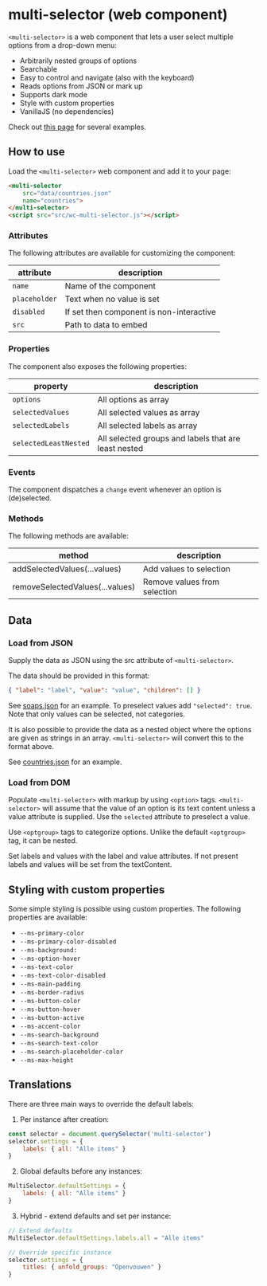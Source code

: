 # multi-selector (web component)

`<multi-selector>` is a web component that lets a user select multiple options from a drop-down menu:

* Arbitrarily nested groups of options
* Searchable
* Easy to control and navigate (also with the keyboard)
* Reads options from JSON or mark up
* Supports dark mode
* Style with custom properties
* VanillaJS (no dependencies)

Check out [this page](https://lcvriend.github.io/wc-multi-selector/) for several examples.

## How to use
Load the `<multi-selector>` web component and add it to your page:

```html
<multi-selector
    src="data/countries.json"
    name="countries">
</multi-selector>
<script src="src/wc-multi-selector.js"></script>
```

### Attributes
The following attributes are available for customizing the component:

attribute     | description
--------------|-------------
`name`        | Name of the component
`placeholder` | Text when no value is set
`disabled`    | If set then component is non-interactive
`src`         | Path to data to embed

### Properties
The component also exposes the following properties:

property              | description
----------------------|-------------
`options`             | All options as array
`selectedValues`      | All selected values as array
`selectedLabels`      | All selected labels as array
`selectedLeastNested` | All selected groups and labels that are least nested

### Events
The component dispatches a `change` event whenever an option is (de)selected.

### Methods
The following methods are available:

method                          | description
--------------------------------|-----------------------------
addSelectedValues(...values)    | Add values to selection
removeSelectedValues(...values) | Remove values from selection

## Data
### Load from JSON
Supply the data as JSON using the src attribute of `<multi-selector>`.

The data should be provided in this format:

```json
{ "label": "label", "value": "value", "children": [] }
```

See [soaps.json](data/soaps.json) for an example. To preselect values add `"selected": true`. Note that only values can be selected, not categories.

It is also possible to provide the data as a nested object where the options are given as strings in an array. `<multi-selector>` will convert this to the format above.

See [countries.json](data/countries.json) for an example.

### Load from DOM
Populate `<multi-selector>` with markup by using `<option>` tags. `<multi-selector>` will assume that the value of an option is its text content unless a value attribute is supplied. Use the `selected` attribute to preselect a value.

Use `<optgroup>` tags to categorize options. Unlike the default `<optgroup>` tag, it can be nested.

Set labels and values with the label and value attributes. If not present labels and values will be set from the textContent.

## Styling with custom properties
Some simple styling is possible using custom properties. The following properties are available:

* `--ms-primary-color`
* `--ms-primary-color-disabled`
* `--ms-background:`
* `--ms-option-hover`
* `--ms-text-color`
* `--ms-text-color-disabled`
* `--ms-main-padding`
* `--ms-border-radius`
* `--ms-button-color`
* `--ms-button-hover`
* `--ms-button-active`
* `--ms-accent-color`
* `--ms-search-background`
* `--ms-search-text-color`
* `--ms-search-placeholder-color`
* `--ms-max-height`

## Translations
There are three main ways to override the default labels:

1. Per instance after creation:
```js
const selector = document.querySelector('multi-selector')
selector.settings = {
    labels: { all: "Alle items" }
}
```

2. Global defaults before any instances:
```js
MultiSelector.defaultSettings = {
    labels: { all: "Alle items" }
}
```

3. Hybrid - extend defaults and set per instance:
```js
// Extend defaults
MultiSelector.defaultSettings.labels.all = "Alle items"

// Override specific instance
selector.settings = {
    titles: { unfold_groups: "Openvouwen" }
}
```
